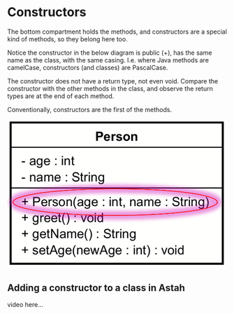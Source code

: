 # Constructors

The bottom compartment holds the methods, and constructors are a special kind of methods, so they belong here too.

Notice the constructor in the below diagram is public (+), has the same name as the class, with the same casing. I.e. where Java methods are camelCase, constructors (and classes) are PascalCase.

The constructor does not have a return type, not even void. Compare the constructor with the other methods in the class, and observe the return types are at the end of each method.

Conventionally, constructors are the first of the methods.

![constructor](Resources/Constructor.png)

## Adding a constructor to a class in Astah

video here...